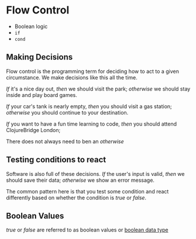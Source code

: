 # Flow Control

* Boolean logic
* `if`
* `cond`

## Making Decisions

Flow control is the programming term for deciding how to act to a given circumstance. We make decisions like this all the time.

*If* it's a nice day out,
  *then* we should visit the park;
  *otherwise* we should stay inside and play board games.

*If* your car's tank is nearly empty,
  *then* you should visit a gas station;
  *otherwise* you should continue to your destination.

*If* you want to have a fun time learning to code,
  *then* you should attend ClojureBridge London;

There does not always need to ben an *otherwise*


## Testing conditions to react

Software is also full of these decisions. *If* the user's input is valid, *then* we should save their data; *otherwise* we show an error message.

The common pattern here is that you test some condition and react differently based on whether the condition is *true* or *false*.


## Boolean Values

*true* or *false* are referred to as boolean values or [boolean data type](https://en.wikipedia.org/wiki/Boolean_data_type)
